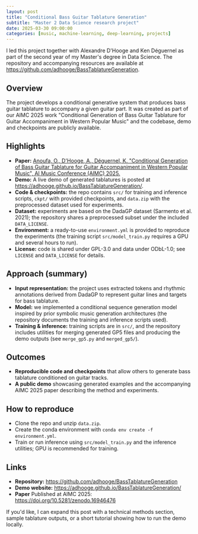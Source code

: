 ```yaml
---
layout: post
title: "Conditional Bass Guitar Tablature Generation"
subtitle: "Master 2 Data Science research project"
date: 2025-03-30 09:00:00
categories: [music, machine-learning, deep-learning, projects]
---
```


I led this project together with Alexandre D'Hooge and Ken Déguernel as part of the second year of my Master's degree in Data Science. The repository and accompanying resources are available at https://github.com/adhooge/BassTablatureGeneration.

## Overview

The project develops a conditional generative system that produces bass guitar tablature to accompany a given guitar part. It was created as part of our AIMC 2025 work "Conditional Generation of Bass Guitar Tablature for Guitar Accompaniment in Western Popular Music" and the codebase, demo and checkpoints are publicly available.

## Highlights

- **Paper:** [Anoufa, O., D'Hooge, A., Déguernel, K. "Conditional Generation of Bass Guitar Tablature for Guitar Accompaniment in Western Popular Music", AI Music Conference (AIMC) 2025.](https://doi.org/10.5281/zenodo.16946476)
- **Demo:** A live demo of generated tablatures is posted at https://adhooge.github.io/BassTablatureGeneration/.
- **Code & checkpoints:** the repo contains `src/` for training and inference scripts, `ckpt/` with provided checkpoints, and `data.zip` with the preprocessed dataset used for experiments.
- **Dataset:** experiments are based on the DadaGP dataset (Sarmento et al. 2021); the repository shares a preprocessed subset under the included `DATA_LICENSE`.
- **Environment:** a ready-to-use `environment.yml` is provided to reproduce the experiments (the training script `src/model_train.py` requires a GPU and several hours to run).
- **License:** code is shared under GPL-3.0 and data under ODbL-1.0; see `LICENSE` and `DATA_LICENSE` for details.

## Approach (summary)

- **Input representation:** the project uses extracted tokens and rhythmic annotations derived from DadaGP to represent guitar lines and targets for bass tablature.
- **Model:** we implemented a conditional sequence generation model inspired by prior symbolic music generation architectures (the repository documents the training and inference scripts used).
- **Training & inference:** training scripts are in `src/`, and the repository includes utilities for merging generated GP5 files and producing the demo outputs (see `merge_gp5.py` and `merged_gp5/`).

## Outcomes

- **Reproducible code and checkpoints** that allow others to generate bass tablature conditioned on guitar tracks.
- **A public demo** showcasing generated examples and the accompanying AIMC 2025 paper describing the method and experiments.

## How to reproduce

- Clone the repo and unzip `data.zip`.
- Create the conda environment with `conda env create -f environment.yml`.
- Train or run inference using `src/model_train.py` and the inference utilities; GPU is recommended for training.

## Links

- **Repository:** https://github.com/adhooge/BassTablatureGeneration
- **Demo website:** https://adhooge.github.io/BassTablatureGeneration/
- **Paper** Published at AIMC 2025: https://doi.org/10.5281/zenodo.16946476

If you'd like, I can expand this post with a technical methods section, sample tablature outputs, or a short tutorial showing how to run the demo locally.
